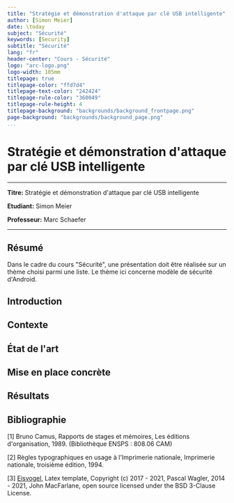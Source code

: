 ```yaml
---
title: "Stratégie et démonstration d'attaque par clé USB intelligente"
author: [Simon Meier]
date: \today
subject: "Sécurité"
keywords: [Security]
subtitle: "Sécurité"
lang: "fr"
header-center: "Cours - Sécurité"
logo: "arc-logo.png"
logo-width: 105mm
titlepage: true
titlepage-color: "ffd7d4"
titlepage-text-color: "242424"
titlepage-rule-color: "360049"
titlepage-rule-height: 4
titlepage-background: "backgrounds/background_frontpage.png"
page-background: "backgrounds/background_page.png"
...
```


# Stratégie et démonstration d'attaque par clé USB intelligente

---

**Titre:** Stratégie et démonstration d'attaque par clé USB intelligente

**Etudiant:** Simon Meier

**Professeur:** Marc Schaefer

---

## Résumé

Dans le cadre du cours "Sécurité", une présentation doit être réalisée sur un thème choisi parmi une liste. Le thème ici concerne modèle de sécurité d'Android.

## Introduction

## Contexte

## État de l'art

## Mise en place concrète

## Résultats

## Bibliographie

[1] Bruno Camus, Rapports de stages et mémoires, Les éditions d'organisation, 1989. (Bibliothèque ENSPS : 808.06 CAM)

[2] Règles typographiques en usage à l'Imprimerie nationale, Imprimerie nationale, troisième édition, 1994.

[3] [Eisvogel](https://github.com/Wandmalfarbe/pandoc-latex-template), Latex template, Copyright (c) 2017 - 2021, Pascal Wagler, 2014 - 2021, John MacFarlane, open source licensed under the BSD 3-Clause License.

